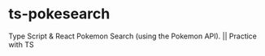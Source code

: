 # ts-pokesearch
Type Script &amp; React Pokemon Search (using the Pokemon API). || Practice with TS
